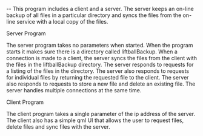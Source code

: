 
--
This program includes a client and a server. 
The server keeps an on-line backup of all files in a particular directory and syncs the files from the on-line
service with a local copy of the files.

Server Program

The server program takes no parameters when started.
When the program starts it makes sure there is a directory called liftballBackup.
When a connection is made to a client, the server syncs the files from the client with the files in the liftballBackup
directory. The server responds to requests for a listing of the files in the directory.
The server also responds to requests for individual files by returning the requested file to the client.
The server also responds to requests to store a new file and delete an existing file.
The server handles multiple connections at the same time.

Client Program

The client program takes a single parameter of the ip address of the server.
The client also has a simple qml UI that allows the user to request files, delete files and sync files with the server.
